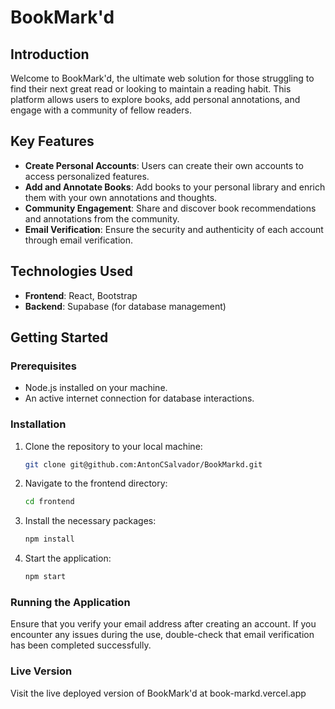 # BookMark'd

## Introduction

Welcome to BookMark'd, the ultimate web solution for those struggling to find their next great read or looking to maintain a reading habit. This platform allows users to explore books, add personal annotations, and engage with a community of fellow readers.

## Key Features

- **Create Personal Accounts**: Users can create their own accounts to access personalized features.
- **Add and Annotate Books**: Add books to your personal library and enrich them with your own annotations and thoughts.
- **Community Engagement**: Share and discover book recommendations and annotations from the community.
- **Email Verification**: Ensure the security and authenticity of each account through email verification.

## Technologies Used

- **Frontend**: React, Bootstrap
- **Backend**: Supabase (for database management)

## Getting Started

### Prerequisites

- Node.js installed on your machine.
- An active internet connection for database interactions.

### Installation

1. Clone the repository to your local machine:

   ```bash
   git clone git@github.com:AntonCSalvador/BookMarkd.git

2. Navigate to the frontend directory:

   ```bash
   cd frontend

3. Install the necessary packages:

   ```bash
   npm install

4. Start the application:

   ```bash
   npm start

### Running the Application
Ensure that you verify your email address after creating an account. If you encounter any issues during the use, double-check that email verification has been completed successfully.

### Live Version
Visit the live deployed version of BookMark'd at book-markd.vercel.app
